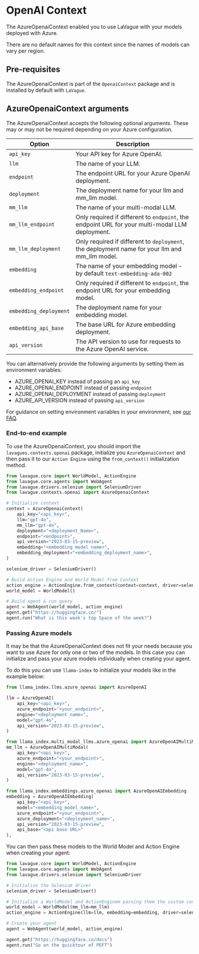 # OpenAI Context

The AzureOpenaiContext enabled you to use LaVague with your models deployed with Azure.

There are no default names for this context since the names of models can vary per region.

## Pre-requisites

The AzureOpenaiContext is part of the `OpenaiContext` package and is installed by default with `LaVague`.

## AzureOpenaiContext arguments

The AzureOpenaiContext accepts the following optional arguments. These may or may not be required depending on your Azure configuration.

| Option                 | Description                                          |
|------------------------|------------------------------------------------------|
| `api_key`              | Your API key for Azure OpenAI. |
| `llm`                  | The name of your LLM. |
| `endpoint`             | The endpoint URL for your Azure OpenAI deployment. |
| `deployment`           | The deployment name for your llm and mm_llm model. |
| `mm_llm`               | The name of your multi-modal LLM. |
| `mm_llm_endpoint`      | Only required if different to `endpoint`, the endpoint URL for your multi-modal LLM deployment. |
| `mm_llm_deployment`    | Only required if different to `deployment`, the deployment name for your llm and mm_llm model. |
| `embedding`            | The name of your embedding model - by default `text-embedding-ada-002` |
| `embedding_endpoint`   | Only required if different to `endpoint`, the endpoint URL for your embedding model. |
| `embedding_deployment` | The deployment name for your embedding model. |
| `embedding_api_base`   | The base URL for Azure embedding deployment. |
| `api_version`          | The API version to use for requests to the Azure OpenAI service. |

You can alternatively provide the following arguments by setting them as environment variables:

- AZURE_OPENAI_KEY instead of passing an `api_key`
- AZURE_OPENAI_ENDPOINT instead of passing `endpoint`
- AZURE_OPENAI_DEPLOYMENT instead of passing `deployment`
- AZURE_API_VERSION instead of passing `api_version`

For guidance on setting environment variables in your environment, see [our FAQ](../get-started/FAQs.md#how-can-i-set-environment-variables).

### End-to-end example

To use the AzureOpenaiContext, you should import the `lavagues.contexts.openai` package, initialize you `AzureOpenaiContext` and then pass it to our `Action Engine` using the `from_context()` initialization method.

```python
from lavague.core import WorldModel, ActionEngine
from lavague.core.agents import WebAgent
from lavague.drivers.selenium import SeleniumDriver
from lavague.contexts.openai import AzureOpenaiContext

# Initialize context
context = AzureOpenaiContext(
    api_key="<api_key>",
    llm="gpt-4o",
    mm_llm="gpt-4o",
    deployment="<deployment_Name>",
    endpoint="<endpoint>",
    api_version="2023-03-15-preview",
    embedding="<embedding model name>",
    embedding_deployment="<embedding_deployment_name>",
)

selenium_driver = SeleniumDriver()

# Build Action Engine and World Model from Context
action_engine = ActionEngine.from_context(context=context, driver=selenium_driver)
world_model = WorldModel()

# Build agent & run query
agent = WebAgent(world_model, action_engine)
agent.get("https://huggingface.co/")
agent.run("What is this week's top Space of the week?")
```

### Passing Azure models

It may be that the AzureOpenaiContext does not fit your needs because you want to use Azure for only one or two of the models. In this case you can initialize and pass your azure models individually when creating your agent.

To do this you can use `llama-index` to initialize your models like in the example below:

```python
from llama_index.llms.azure_openai import AzureOpenAI

llm = AzureOpenAI(
    api_key="<api_key>",
    azure_endpoint="<your_endpoint>",
    engine="<deployment_name>",
    model="gpt-4o",
    api_version="2023-03-15-preview",
)

from llama_index.multi_modal_llms.azure_openai import AzureOpenAIMultiModal
mm_llm = AzureOpenAIMultiModal(
    api_key="<api_key>",
    azure_endpoint="<your_endpoint>",
    engine="<deployment_name>",
    model="gpt-4o",
    api_version="2023-03-15-preview",
)

from llama_index.embeddings.azure_openai import AzureOpenAIEmbedding
embedding = AzureOpenAIEmbedding(
    api_key="<api_key>",
    model="<embedding_model_name>",
    azure_endpoint="<your_endpoint>",
    azure_deployment="<deployment_name>",
    api_version="2023-03-15-preview",
    api_base="<api base URL>"
),
```

You can then pass these models to the World Model and Action Engine when creating your agent:

```python
from lavague.core import WorldModel, ActionEngine
from lavague.core.agents import WebAgent
from lavague.drivers.selenium import SeleniumDriver

# Initialize the Selenium driver
selenium_driver = SeleniumDriver()

# Initialize a WorldModel and ActionEnginem passing them the custom context
world_model = WorldModel(mm_llm=mm_llm)
action_engine = ActionEngine(llm=llm, embedding=embedding, driver=selenium_driver)

# Create your agent
agent = WebAgent(world_model, action_engine)

agent.get("https://huggingface.co/docs")
agent.run("Go on the quicktour of PEFT")
```
